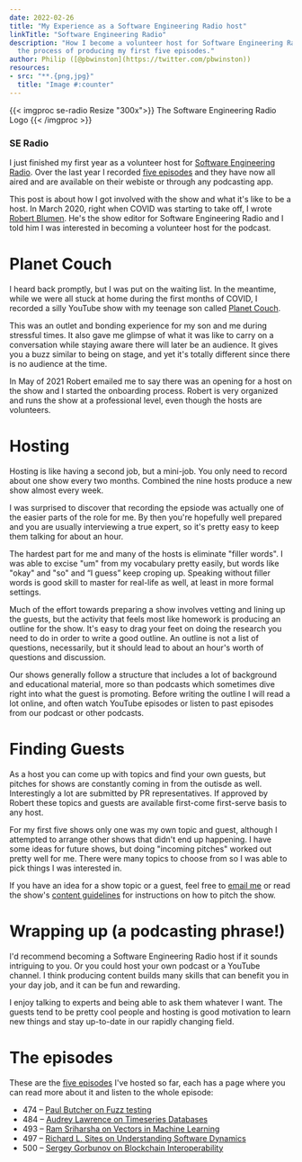 ```yaml
---
date: 2022-02-26
title: "My Experience as a Software Engineering Radio host"
linkTitle: "Software Engineering Radio"
description: "How I become a volunteer host for Software Engineering Radio and
  the process of producing my first five episodes."
author: Philip ([@pbwinston](https://twitter.com/pbwinston))
resources:
- src: "**.{png,jpg}"
  title: "Image #:counter"
---
```


{{< imgproc se-radio Resize "300x">}}
The Software Engineering Radio Logo
{{< /imgproc >}}

### SE Radio

I just finished my first year as a volunteer host for [Software Engineering
Radio](https://www.se-radio.net/). Over the last year I recorded [five
episodes](https://www.se-radio.net/team/philip-winston/) and they have now
all aired and are available on their webiste or through any podcasting app.

This post is about how I got involved with the show and what it's like to
be a host. In March 2020, right when COVID was starting to take off, I
wrote [Robert Blumen](https://www.se-radio.net/team/robert-blumen/). He's
the show editor for Software Engineering Radio and I told him I was
interested in becoming a volunteer host for the podcast.

# Planet Couch

I heard back promptly, but I was put on the waiting list. In the meantime,
while we were all stuck at home during the first months of COVID, I
recorded a silly YouTube show with my teenage son called
[Planet Couch](https://www.youtube.com/channel/UCQXKwBBtxdqcYBw5VTD4Wng).

This was an outlet and bonding experience for my son and me during
stressful times. It also gave me glimpse of what it was like to carry on a
conversation while staying aware there will later be an audience. It gives
you a buzz similar to being on stage, and yet it's totally different since
there is no audience at the time.

In May of 2021 Robert emailed me to say there was an opening for a host on
the show and I started the onboarding process. Robert is very organized and
runs the show at a professional level, even though the hosts are
volunteers.

# Hosting

Hosting is like having a second job, but a mini-job. You only need to
record about one show every two months. Combined the nine hosts produce a
new show almost every week.

I was surprised to discover that recording the epsiode was actually one of
the easier parts of the role for me. By then you're hopefully well prepared
and you are usually interviewing a true expert, so it's pretty easy to keep
them talking for about an hour.

The hardest part for me and many of the hosts is eliminate "filler words".
I was able to excise "um" from my vocabulary pretty easily, but words like
"okay" and "so" and “I guess” keep croping up. Speaking without filler
words is good skill to master for real-life as well, at least in more
formal settings.

Much of the effort towards preparing a show involves vetting and lining up
the guests, but the activity that feels most like homework is producing an
outline for the show. It's easy to drag your feet on doing the research you
need to do in order to write a good outline. An outline is not a list of
questions, necessarily, but it should lead to about an hour's worth of
questions and discussion.

Our shows generally follow a structure that includes a lot of background
and educational material, more so than podcasts which sometimes dive right
into what the guest is promoting. Before writing the outline I will read a
lot online, and often watch YouTube episodes or listen to past episodes
from our podcast or other podcasts.

# Finding Guests

As a host you can come up with topics and find your own guests, but pitches
for shows are constantly coming in from the outisde as well. Interestingly
a lot are submitted by PR representatives. If approved by Robert these
topics and guests are available first-come first-serve basis to any host.

For my first five shows only one was my own topic and guest, although I
attempted to arrange other shows that didn't end up happening. I have some
ideas for future shows, but doing "incoming pitches" worked out pretty well
for me. There were many topics to choose from so I was able to pick things
I was interested in.

If you have an idea for a show topic or a guest, feel free to [email
me](/about) or read the show's [content
guidelines](https://www.se-radio.net/about/content-guidelines/) for
instructions on how to pitch the show.

# Wrapping up (a podcasting phrase!)

I'd recommend becoming a Software Engineering Radio host if it sounds
intriguing to you. Or you could host your own podcast or a YouTube channel.
I think producing content builds many skills that can benefit you in your
day job, and it can be fun and rewarding.

I enjoy talking to experts and being able to ask them whatever I want. The
guests tend to be pretty cool people and hosting is good motivation to
learn new things and stay up-to-date in our rapidly changing field.

# The episodes

These are the [five
episodes](https://www.se-radio.net/team/philip-winston/) I've hosted so
far, each has a page where you can read more about it and listen to the
whole episode:

* 474 – [Paul Butcher on Fuzz testing](https://www.se-radio.net/2021/08/episode-474-paul-butcher-on-fuzz-testing/)
* 484 – [Audrey Lawrence on Timeseries Databases](https://www.se-radio.net/2021/11/episode-484-audrey-lawrence-on-timeseries-databases/)
* 493 – [Ram Sriharsha on Vectors in Machine Learning](https://www.se-radio.net/2022/01/episode-493-ram-sriharsha-on-vectors-in-machine-learning/)
* 497 – [Richard L. Sites on Understanding Software Dynamics](https://www.se-radio.net/2022/02/episode-497-richard-l-sites-on-understanding-software-dynamics/)
* 500 – [Sergey Gorbunov on Blockchain Interoperability](https://www.se-radio.net/2022/02/episode-500-sergey-gorbunov-on-blockchain-interoperability/)
